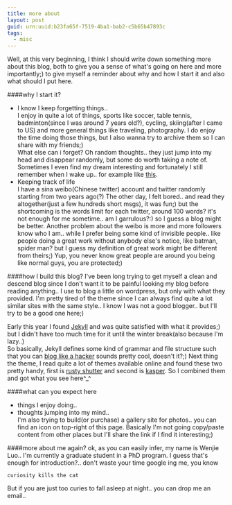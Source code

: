 ```yaml
---
title: more about
layout: post
guid: urn:uuid:b23fa65f-7519-4ba1-bab2-c5b65b47893c
tags:
  - misc
---
```


Well, at this very beginning, I think I should write down something more about this blog, both to give you a sense of what's going on here and more importantly;) to give myself a reminder about why and how I start it and also what should I put here. 

####why I start it?
- I know I keep forgetting things..  
I enjoy in quite a lot of things, sports like soccer, table tennis, badminton(since I was around 7 years old?), cycling, skiing(after I came to US) and more general things like traveling, photography. I do enjoy the time doing those things, but I also wanna try to archive them so I can share with my friends;)  
What else can i forget? Oh random thoughts.. they just jump into my head and disappear randomly, but some do worth taking a note of. Sometimes I even find my dream interesting and fortunately I still remember when I wake up.. for example like [this](/2013/12/29/做了一个梦).
- Keeping track of life  
I have a sina weibo(Chinese twitter) account and twitter randomly starting from two years ago(?) The other day, I felt bored.. and read they altogether(just a few hundreds short msgs), it was fun;) but the shortcoming is the words limit for each twitter, around 100 words? it's not enough for me sometime.. am I garrulous?:) so I guess a blog might be better. Another problem about the weibo is more and more followers know who I am.. while I prefer being some kind of invisible people.. like people doing a great work without anybody else's notice, like batman, spider man? but I guess my definition of great work might be different from theirs;) Yup, you never know great people are around you being like normal guys, you are protected;)

####how I build this blog?
I've been long trying to get myself a clean and descend blog since I don't want it to be painful looking my blog before reading anything.. I use to blog a little on wordpress, but only with what they provided. I'm pretty tired of the theme since I can always find quite a lot similar sites with the same style.. I know I was not a good blogger.. but I'll try to be a good one here;)

Early this year I found [Jekyll](http://jekyllrb.com/) and was quite satisfied with what it provides;) but I didn't have too much time for it until the winter break(also because I'm lazy..)  
So basically, Jekyll defines some kind of grammar and file structure such that you can [blog like a hacker](http://tom.preston-werner.com/2008/11/17/blogging-like-a-hacker.html) sounds pretty cool, doesn't it?;) Next thing the theme, I read quite a lot of themes available online and found these two pretty handy, first is [rusty shutter](http://lhzhang.com/) and second is [kasper](https://github.com/rosario/kasper). So I combined them and got what you see here^_^

####what can you expect here
- things I enjoy doing.. 
- thoughts jumping into my mind..  
I'm also trying to build(or purchase) a gallery site for photos.. you can find an icon on top-right of this page. Basically I'm not going copy/paste content from other places but I'll share the link if I find it interesting;)

####more about me again?
ok, as you can easily infer, my name is Wenjie Luo.. I'm currently a graduate student in a PhD program. I guess that's enough for introduction?.. don't waste your time google ing me, you know  
```
curiosity kills the cat
```
But if you are just too curies to fall asleep at night.. you can drop me an email..
 
